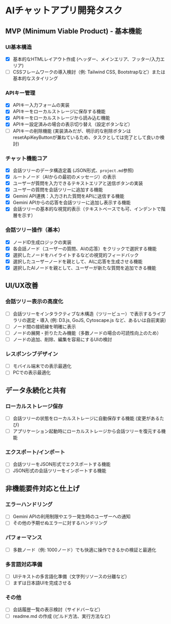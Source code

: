 # AIチャットアプリ開発タスク

## MVP (Minimum Viable Product) - 基本機能

### UI基本構造
- [x] 基本的なHTMLレイアウト作成 (ヘッダー、メインエリア、フッター/入力エリア)
- [ ] CSSフレームワークの導入検討（例: Tailwind CSS, Bootstrapなど）または基本的なスタイリング

### APIキー管理
- [x] APIキー入力フォームの実装
- [x] APIキーをローカルストレージに保存する機能
- [x] APIキーをローカルストレージから読み込む機能
- [x] APIキー設定済みの場合の表示切り替え（設定ボタンなど）
- [ ] APIキーの削除機能 (実装済みだが、明示的な削除ボタンはresetApiKeyButtonが兼ねているため、タスクとしては完了として良いか検討)

### チャット機能コア
- [x] 会話ツリーのデータ構造定義 (JSON形式、`project.md`参照)
- [x] ルートノード（AIからの最初のメッセージ）の表示
- [x] ユーザーが質問を入力できるテキストエリアと送信ボタンの実装
- [x] ユーザーの質問を会話ツリーに追加する機能
- [x] Gemini API連携：入力された質問をAPIに送信する機能
- [x] Gemini APIからの応答を会話ツリーに追加し表示する機能
- [x] 会話ツリーの基本的な視覚的表示（テキストベースでも可、インデントで階層を示す）

### 会話ツリー操作（基本）
- [x] ノードID生成ロジックの実装
- [x] 各会話ノード（ユーザーの質問、AIの応答）をクリックで選択する機能
- [x] 選択したノードをハイライトするなどの視覚的フィードバック
- [x] 選択したユーザーノードを親として、AIに応答を生成させる機能
- [x] 選択したAIノードを親として、ユーザーが新たな質問を追加できる機能

## UI/UX改善

### 会話ツリー表示の高度化
- [ ] 会話ツリーをインタラクティブな木構造（ツリービュー）で表示するライブラリの選定・導入 (例: D3.js, GoJS, Cytoscape.js など、あるいは自前実装)
- [ ] ノード間の接続線を明確に表示
- [ ] ノードの展開・折りたたみ機能（多数ノードの場合の可読性向上のため）
- [ ] ノードの追加、削除、編集を容易にするUIの検討

### レスポンシブデザイン
- [ ] モバイル端末での表示最適化
- [ ] PCでの表示最適化

## データ永続化と共有

### ローカルストレージ保存
- [ ] 会話ツリーの状態をローカルストレージに自動保存する機能 (変更があるたび)
- [ ] アプリケーション起動時にローカルストレージから会話ツリーを復元する機能

### エクスポート/インポート
- [ ] 会話ツリーをJSON形式でエクスポートする機能
- [ ] JSON形式の会話ツリーをインポートする機能

## 非機能要件対応と仕上げ

### エラーハンドリング
- [ ] Gemini APIの利用制限やエラー発生時のユーザーへの通知
- [ ] その他の予期せぬエラーに対するハンドリング

### パフォーマンス
- [ ] 多数ノード（例: 1000ノード）でも快適に操作できるかの検証と最適化

### 多言語対応準備
- [ ] UIテキストの多言語化準備（文字列リソースの分離など）
- [ ] まずは日本語UIを完成させる

### その他
- [ ] 会話履歴一覧の表示検討（サイドバーなど）
- [ ] readme.md の作成 (ビルド方法、実行方法など) 